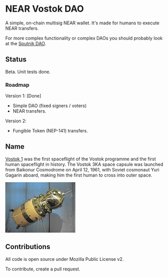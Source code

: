 # NEAR Vostok DAO

A simple, on-chain multisig NEAR wallet.
It's made for humans to execute NEAR transfers.

For more complex functionality or complex DAOs you should probably look at the [Sputnik DAO](https://github.com/near-daos/sputnik-dao-contract).

## Status

Beta. Unit tests done.

### Roadmap

Version 1: [Done]
+ Simple DAO (fixed signers / voters)
+ NEAR transfers.

Version 2:
+ Fungible Token (NEP-141) transfers.


## Name

[Vostok 1](https://en.wikipedia.org/wiki/Vostok_1) was the first spaceflight of the Vostok programme and the first human spaceflight in history. The Vostok 3KA space capsule was launched from Baikonur Cosmodrome on April 12, 1961, with Soviet cosmonaut Yuri Gagarin aboard, making him the first human to cross into outer space.

![Vostok DAO logo](./media/logo.jpg)


## Contributions

All code is open source under Mozilla Public License v2.

To contribute, create a pull request.
